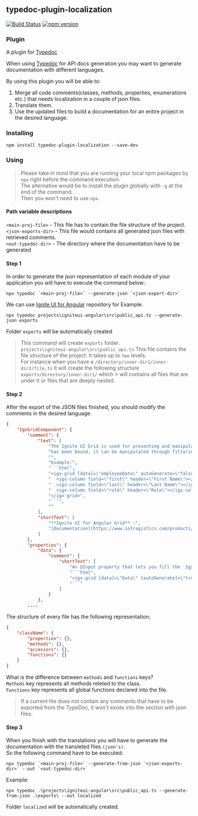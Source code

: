 ## typedoc-plugin-localization
[![Build Status](https://travis-ci.org/IgniteUI/typedoc-plugin-localization.svg?branch=master)](https://travis-ci.org/IgniteUI/typedoc-plugin-localization)
[![npm version](https://badge.fury.io/js/typedoc-plugin-localization.svg)](https://badge.fury.io/js/typedoc-plugin-localization)
### Plugin

A plugin for [Typedoc](http://typedoc.org)

When using [Typedoc](http://typedoc.org) for API docs generation you may want to generate documentation with different languages.

By using this plugin you will be able to:
 1. Merge all code comments(classes, methods, properties, enumerations etc.) that needs localization in a couple of json files.
 2. Translate them.
 3. Use the updated files to build a documentation for an entire project in the desired language.

### Installing

```
npm install typedoc-plugin-localization --save-dev
```

### Using

> Please take in mind that you are running your local npm packages by `npx` right before the command execution.
> <br />
> The alternative would be to install the plugin globally with `-g` at the end of the command.
> <br />
> Then you won't need to use `npx`.

#### Path variable descriptions
`<main-proj-file>` - This file has to contain the file structure of the project.
    <br />
`<json-exports-dir>` - This file would contains all generated json files with retrieved comments.
    <br />
`<out-typedoc-dir>` - The directory where the documentation have to be generated

#### Step 1
In order to generate the json representation of each module of your application you will have to execute the command below: 
```
npx typedoc `<main-proj-file>` --generate-json `<json-export-dir>`
```

We can use [Ignite UI for Angular](https://github.com/IgniteUI/igniteui-angular) repository for Example:

```
npx typedoc projects\igniteui-angular\src\public_api.ts --generate-json exports
```

Folder `exports` will be automatically created

> This command will create `exports` folder.
> <br />
>`projects\igniteui-angular\src\public_api.ts` This file contains the file structure of the project. It takes up to `two` levels.
> <br />
> For instance when you have a `/directory/inner-dir1/inner-dir2/file.ts` it will create the following structure `exports/directory/inner-dir1/` which   > will contains all files that are under it or files that are deeply nested.


#### Step 2

After the export of the JSON files finished, you should modify the comments in the desired language.

```JSON
{
    "IgxGridComponent": {
        "comment": {
            "text": [
                "The Ignite UI Grid is used for presenting and manipulating tabular data in the simplest way possible.  Once data",
                "has been bound, it can be manipulated through filtering, sorting & editing operations.",
                "",
                "Example:",
                "```html",
                "<igx-grid [data]=\"employeeData\" autoGenerate=\"false\">",
                "  <igx-column field=\"first\" header=\"First Name\"></igx-column>",
                "  <igx-column field=\"last\" header=\"Last Name\"></igx-column>",
                "  <igx-column field=\"role\" header=\"Role\"></igx-column>",
                "</igx-grid>",
                "```",
                ""
            ],
            "shortText": [
                "**Ignite UI for Angular Grid** -",
                "[Documentation](https://www.infragistics.com/products/ignite-ui-angular/angular/components/grid.html)"
            ]
        },
        "properties": {
            "data": {
                "comment": {
                    "shortText": [
                        "An @Input property that lets you fill the `IgxGridComponent` with an array of data.",
                        "```html",
                        "<igx-grid [data]=\"Data\" [autoGenerate]=\"true\"></igx-grid>",
                        "```"
                    ]
                }
            },
        ....
```

The structure of every file has the following representation:
```JSON
{
    "className": {
        "properties": {},
        "methods": {},
        "accessors": {},
        "functions": {}
    }
}
```
What is the difference between `methods` and `functions` keys? 
<br />
`Methods` key represents all methods releted to the class. 
<br />
`Functions` key represents all global functions declared into the file.

> If a current file does not contain any comments that have to be exported from the TypeDoc, it won't exists into the section with json files.

#### Step 3

When you finish with the translations you will have to generate the documentation with the transleted files `(json's)`.
<br />
So the following command have to be executed:
```
npx typedoc `<main-proj-file>` --generate-from-json `<json-exports-dir>` --out `<out-typedoc-dir>`
```

Example:
```
npx typedoc .\projects\igniteui-angular\src\public_api.ts --generate-from-json .\exports\ --out localized
```

Folder `localized` will be automatically created.

